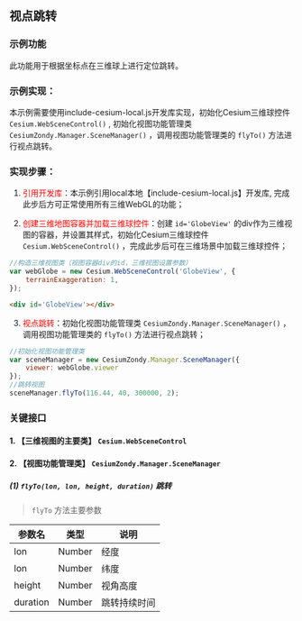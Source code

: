 ## 视点跳转

### 示例功能

此功能用于根据坐标点在三维球上进行定位跳转。

### 示例实现：

本示例需要使用include-cesium-local.js开发库实现，初始化Cesium三维球控件 `Cesium.WebSceneControl()` , 初始化视图功能管理类 `CesiumZondy.Manager.SceneManager()` ，调用视图功能管理类的 `flyTo()` 方法进行视点跳转。

### 实现步骤：

1. <font color=red>引用开发库</font>：本示例引用local本地【include-cesium-local.js】开发库, 完成此步后方可正常使用所有三维WebGL的功能；

2. <font color=red>创建三维地图容器并加载三维球控件</font>：创建 `id='GlobeView'` 的div作为三维视图的容器，并设置其样式，初始化Cesium三维球控件 `Cesium.WebSceneControl()` ，完成此步后可在三维场景中加载三维球控件；

``` Javascript
//构造三维视图类（视图容器div的id，三维视图设置参数）
var webGlobe = new Cesium.WebSceneControl('GlobeView', {
    terrainExaggeration: 1,
});
```

``` html
<div id='GlobeView'></div>
```

3. <font color=red>视点跳转</font>：初始化视图功能管理类 `CesiumZondy.Manager.SceneManager()` ，调用视图功能管理类的 `flyTo()` 方法进行视点跳转；

``` Javascript
//初始化视图功能管理类
var sceneManager = new CesiumZondy.Manager.SceneManager({
    viewer: webGlobe.viewer
});
//跳转视图
sceneManager.flyTo(116.44, 40, 300000, 2);
```

### 关键接口

#### 1. 【三维视图的主要类】 `Cesium.WebSceneControl`

#### 2. 【视图功能管理类】 `CesiumZondy.Manager.SceneManager`

##### (1) `flyTo(lon, lon, height, duration)` 跳转

> `flyTo` 方法主要参数

|参数名|类型|说明|
|-|-|-|
|lon|Number|经度|
|lon|Number|纬度|
|height|Number|视角高度|
|duration|Number|跳转持续时间|
